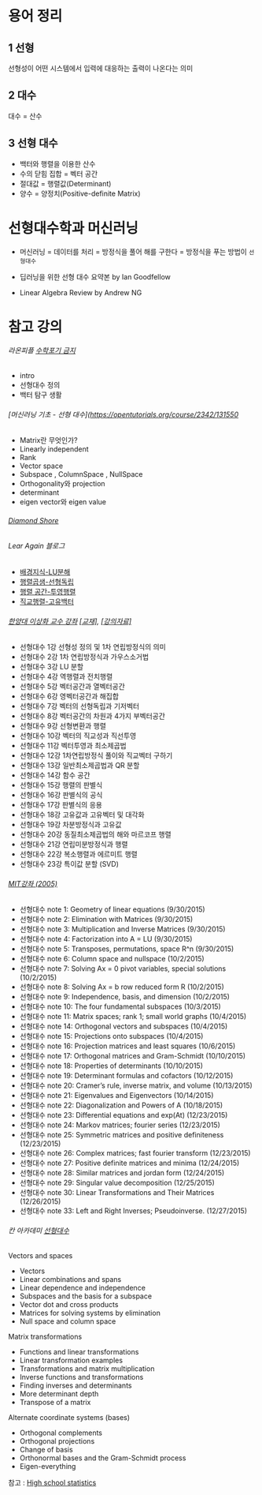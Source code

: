 # 용어 정리 

## 1 선형

선형성이 어떤 시스템에서 입력에 대응하는 출력이 나온다는 의미

## 2 대수 
대수 = 산수

## 3 선형 대수  
- 백터와 행렬을 이용한 산수 
 - 수의 닫힘 집합 = 벡터 공간 
 - 절대값 = 행렬값(Determinant)
 - 양수 = 양정치(Positive-definite Matrix)
 
# 선형대수학과 머신러닝 
- 머신러닝 = 데이터를 처리 = 방정식을 풀어 해를 구한다 = 방정식을 푸는 방법이 `선형대수`
 
- 딥러닝을 위한 선형 대수 요약본 by Ian Goodfellow

- Linear Algebra Review by Andrew NG  
 
# 참고 강의 
 
###### 라온피플 [수학포기 금지](https://m.blog.naver.com/laonple/220925319311)
- intro
- 선형대수 정의
- 백터 탐구 생활
 
###### [머신러닝 기초 - 선형 대수](https://opentutorials.org/course/2342/131550
- Matrix란 무엇인가?
- Linearly independent
- Rank
- Vector space
- Subspace , ColumnSpace , NullSpace
- Orthogonality와 projection
- determinant
- eigen vector와 eigen value



###### [Diamond Shore](http://blog.naver.com/dydrogud22)

  
###### Lear Again 블로그 
 
- [배경지식-LU분해](http://twlab.tistory.com/category/Fundamentals/Linear%20Algebra?page=4)
- [행렬곱샘-선형독립](http://twlab.tistory.com/category/Fundamentals/Linear%20Algebra?page=3)
- [행렬 공간-투영행렬](http://twlab.tistory.com/category/Fundamentals/Linear%20Algebra?page=2)
- [직교행렬-고유백터](http://twlab.tistory.com/category/Fundamentals/Linear%20Algebra?page=1)
 
 
###### [한양대 이상화 교수 강좌](https://www.youtube.com/playlist?list=PLSN_PltQeOyjDGSghAf92VhdMBeaLZWR3) [[교재]](https://drive.google.com/file/d/0B6Ry8c3OoOuqcDN6TXQzWlF2V3M/view?usp=sharing), [[강의자료]](http://www.kocw.net/home/search/kemView.do?kemId=977757)

- 선형대수 1강 선형성 정의 및 1차 연립방정식의 의미
- 선형대수 2강 1차 연립방정식과 가우스소거법
- 선형대수 3강 LU 분할
- 선형대수 4강 역행렬과 전치행렬
- 선형대수 5강 벡터공간과 열벡터공간
- 선형대수 6강 영벡터공간과 해집합
- 선형대수 7강 벡터의 선형독립과 기저벡터
- 선형대수 8강 벡터공간의 차원과 4가지 부벡터공간
- 선형대수 9강 선형변환과 행렬
- 선형대수 10강 벡터의 직교성과 직선투영
- 선형대수 11강 벡터투영과 최소제곱법
- 선형대수 12강 1차연립방정식 풀이와 직교벡터 구하기
- 선형대수 13강 일반최소제곱법과 QR 분할
- 선형대수 14강 함수 공간
- 선형대수 15강 행렬의 판별식
- 선형대수 16강 판별식의 공식
- 선형대수 17강 판별식의 응용
- 선형대수 18강 고유값과 고유벡터 및 대각화
- 선형대수 19강 차분방정식과 고유값
- 선형대수 20강 동질최소제곱법의 해와 마르코프 행렬
- 선형대수 21강 연립미분방정식과 행렬
- 선형대수 22강 복소행렬과 에르미트 행렬
- 선형대수 23강 특이값 분할 (SVD)

###### [MIT강좌 (2005)](http://judis.me/wordpress/2015/09/30/%EC%84%A0%ED%98%95%EB%8C%80%EC%88%98-note-1-geometry-of-linear-equations/)

- 선형대수 note 1: Geometry of linear equations (9/30/2015)
- 선형대수 note 2: Elimination with Matrices (9/30/2015)
- 선형대수 note 3: Multiplication and Inverse Matrices (9/30/2015)
- 선형대수 note 4: Factorization into A = LU (9/30/2015)
- 선형대수 note 5: Transposes, permutations, space R^n (9/30/2015)
- 선형대수 note 6: Column space and nullspace (10/2/2015)
- 선형대수 note 7: Solving Ax = 0 pivot variables, special solutions (10/2/2015)
- 선형대수 note 8: Solving Ax = b row reduced form R (10/2/2015)
- 선형대수 note 9: Independence, basis, and dimension (10/2/2015)
- 선형대수 note 10: The four fundamental subspaces (10/3/2015)
- 선형대수 note 11: Matrix spaces; rank 1; small world graphs (10/4/2015)
- 선형대수 note 14: Orthogonal vectors and subspaces (10/4/2015)
- 선형대수 note 15: Projections onto subspaces (10/4/2015)
- 선형대수 note 16: Projection matrices and least squares (10/6/2015)
- 선형대수 note 17: Orthogonal matrices and Gram-Schmidt (10/10/2015)
- 선형대수 note 18: Properties of determinants (10/10/2015)
- 선형대수 note 19: Determinant formulas and cofactors (10/12/2015)
- 선형대수 note 20: Cramer’s rule, inverse matrix, and volume (10/13/2015)
- 선형대수 note 21: Eigenvalues and Eigenvectors (10/14/2015)
- 선형대수 note 22: Diagonalization and Powers of A (10/18/2015)
- 선형대수 note 23: Differential equations and exp(At) (12/23/2015)
- 선형대수 note 24: Markov matrices; fourier series (12/23/2015)
- 선형대수 note 25: Symmetric matrices and positive definiteness (12/23/2015)
- 선형대수 note 26: Complex matrices; fast fourier transform (12/23/2015)
- 선형대수 note 27: Positive definite matrices and minima (12/24/2015)
- 선형대수 note 28: Similar matrices and jordan form (12/24/2015)
- 선형대수 note 29: Singular value decomposition (12/25/2015)
- 선형대수 note 30: Linear Transformations and Their Matrices (12/26/2015)
- 선형대수 note 33: Left and Right Inverses; Pseudoinverse. (12/27/2015)

###### 칸 아카데미 [선형대수](https://www.khanacademy.org/math/linear-algebra)
Vectors and spaces
- Vectors
- Linear combinations and spans
- Linear dependence and independence
- Subspaces and the basis for a subspace
- Vector dot and cross products
- Matrices for solving systems by elimination
- Null space and column space

Matrix transformations
- Functions and linear transformations
- Linear transformation examples
- Transformations and matrix multiplication
- Inverse functions and transformations
- Finding inverses and determinants
- More determinant depth
- Transpose of a matrix

Alternate coordinate systems (bases)
- Orthogonal complements
- Orthogonal projections
- Change of basis
- Orthonormal bases and the Gram-Schmidt process
- Eigen-everything


참고 : [High school statistics](https://www.khanacademy.org/math/probability)
